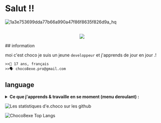  <h1>Salut !!</h1>
 
![1a3e753699dda77b66a990a47f86f8635f826d9a_hq](https://user-images.githubusercontent.com/84285640/135680303-f5cbb0d3-3856-43a1-9a7b-bab169075883.gif)
<p align="center"><br>
  <a href="https://github.com/Choco8exe">
    <img src="https://lanyard-profile-readme.vercel.app/api/845783089301159936"/>
     </a>
</p>
## information

moi c'est choco je suis un jeune `developpeur` et j'apprends de jour en jour .!

`>>👤 17 ans, français`
<br>
`>>🗣️ choco8exe.pro@gmail.com`

## language
<details>
  <summary><strong>Ce que j'apprends & travaille en se moment (menu deroulant) :</strong></summary>
  - python <br>
  - HTML CSS <br>
  - php <br>
  - batch <br>
  </details>
  
  ![Les statistiques d'e.choco sur les github](https://github-readme-stats.vercel.app/api?username=choco8exe&show_icon=true&hide=["prs","issues","contribs"])
  
  ![Choco8exe Top Langs](https://github-readme-stats.vercel.app/api/top-langs/?username=Choco8exe&theme=tokyonight)
  
